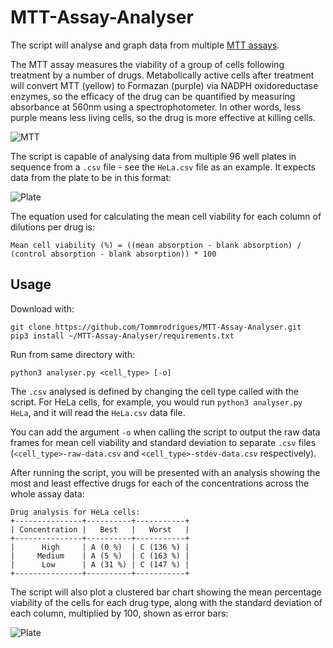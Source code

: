 # MTT-Assay-Analyser

The script will analyse and graph data from multiple [MTT assays](https://en.wikipedia.org/wiki/MTT_assay).

The MTT assay measures the viability of a group of cells following treatment by a number of drugs. Metabolically active cells after treatment will convert MTT (yellow) to Formazan (purple) via NADPH oxidoreductase enzymes, so the efficacy of the drug can be quantified by measuring absorbance at 560nm using a spectrophotometer. In other words, less purple means less living cells, so the drug is more effective at killing cells.

![MTT](https://upload.wikimedia.org/wikipedia/commons/thumb/d/de/MTT_reaction.png/1600px-MTT_reaction.png)

The script is capable of analysing data from multiple 96 well plates in sequence from a `.csv` file - see the `HeLa.csv` file as an example. It expects data from the plate to be in this format:

![Plate](https://i.ibb.co/Y867wkv/Picture-1.png)

The equation used for calculating the mean cell viability for each column of dilutions per drug is:
```
Mean cell viability (%) = ((mean absorption - blank absorption) / (control absorption - blank absorption)) * 100
```

## Usage

Download with:
```
git clone https://github.com/Tommrodrigues/MTT-Assay-Analyser.git
pip3 install ~/MTT-Assay-Analyser/requirements.txt
```

Run from same directory with:
```
python3 analyser.py <cell_type> [-o]
```

The `.csv` analysed is defined by changing the cell type called with the script. For HeLa cells, for example, you would run `python3 analyser.py HeLa`, and it will read the `HeLa.csv` data file.

You can add the argument `-o` when calling the script to output the raw data frames for mean cell viability and standard deviation to separate `.csv` files (`<cell_type>-raw-data.csv` and `<cell_type>-stdev-data.csv` respectively).

After running the script, you will be presented with an analysis showing the most and least effective drugs for each of the concentrations across the whole assay data:

```
Drug analysis for HeLa cells:
+---------------+----------+-----------+
| Concentration |   Best   |   Worst   |
+---------------+----------+-----------+
|      High     | A (0 %)  | C (136 %) |
|     Medium    | A (5 %)  | C (163 %) |
|      Low      | A (31 %) | C (147 %) |
+---------------+----------+-----------+
```

The script will also plot a clustered bar chart showing the mean percentage viability of the cells for each drug type, along with the standard deviation of each column, multiplied by 100, shown as error bars:

![Plate](https://i.ibb.co/m0X0myS/Figure-1.png)
